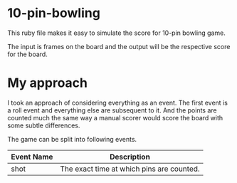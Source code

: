 # 10-pin-bowling

This ruby file makes it easy to simulate the score for 10-pin bowling game. 

The input is frames on the board and the output will be the respective score for the board.

# My approach

I took an approach of considering everything as an event. The first event is a roll event and everything else are subsequent to it.
And the points are counted much the same way a manual scorer would score the board with some subtle differences. 

The game can be split into following events.

|Event Name|Description|
|--------|--------|
|shot|The exact time at which pins are counted.|
